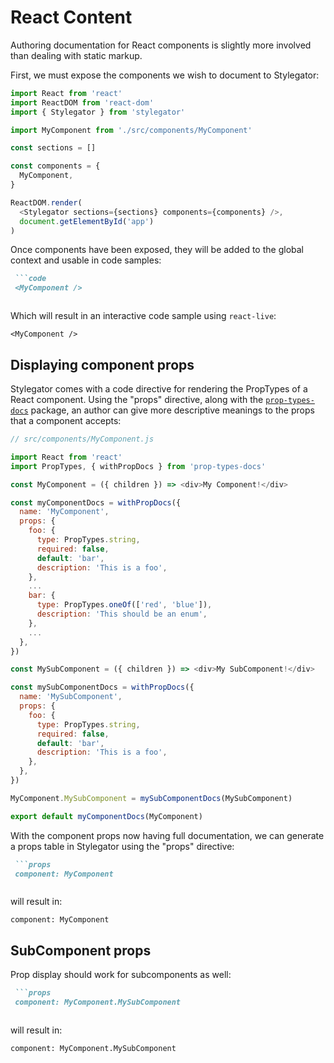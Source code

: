 # React Content

Authoring documentation for React components is slightly more involved than dealing with static markup.

First, we must expose the components we wish to document to Stylegator:

```js
import React from 'react'
import ReactDOM from 'react-dom'
import { Stylegator } from 'stylegator'

import MyComponent from './src/components/MyComponent'

const sections = []

const components = {
  MyComponent,
}

ReactDOM.render(
  <Stylegator sections={sections} components={components} />,
  document.getElementById('app')
)
```

Once components have been exposed, they will be added to the global context and usable in code samples:

```md
 ```code
 <MyComponent />
 ```
```

```
Which will result in an interactive code sample using `react-live`:
```code
<MyComponent />
```

## Displaying component props

Stylegator comes with a code directive for rendering the PropTypes of a React component. Using the "props" directive, along with the [`prop-types-docs`](https://www.npmjs.com/package/prop-types-docs) package, an author can give more descriptive meanings to the props that a component accepts:

```js
// src/components/MyComponent.js

import React from 'react'
import PropTypes, { withPropDocs } from 'prop-types-docs'

const MyComponent = ({ children }) => <div>My Component!</div>

const myComponentDocs = withPropDocs({
  name: 'MyComponent',
  props: {
    foo: {
      type: PropTypes.string,
      required: false,
      default: 'bar',
      description: 'This is a foo',
    },
    ...
    bar: {
      type: PropTypes.oneOf(['red', 'blue']),
      description: 'This should be an enum',
    },
    ...
  },
})

const MySubComponent = ({ children }) => <div>My SubComponent!</div>

const mySubComponentDocs = withPropDocs({
  name: 'MySubComponent',
  props: {
    foo: {
      type: PropTypes.string,
      required: false,
      default: 'bar',
      description: 'This is a foo',
    },
  },
})

MyComponent.MySubComponent = mySubComponentDocs(MySubComponent)

export default myComponentDocs(MyComponent)
```

With the component props now having full documentation, we can generate a props table in Stylegator using the "props" directive:

```md
 ```props
 component: MyComponent
 ```
```

```
will result in:

```props
component: MyComponent
```

## SubComponent props

Prop display should work for subcomponents as well:

```md
 ```props
 component: MyComponent.MySubComponent
 ```
```

```
will result in:

```props
component: MyComponent.MySubComponent
```
